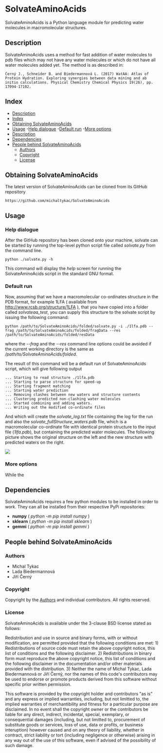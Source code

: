 # SolvateAminoAcids

SolvateAminoAcids is a Python language module for predicting water molecules in macromolecular structures.

## Description

SolvateAminoAcids uses a method for fast addition of water molecules to pdb files which may not have any water molecules or which do not have all water molecules added yet. The method is as described in:

    Černý J., Schneider B. and Biedermannová L. (2017) WatAA: Atlas of Protein Hydration. Exploring synergies between data mining and ab initio calculations. Physical Chemistry Chemical Physics 19(26), pp. 17094-17102.
    
## Index

- [Description](#description)
- [Index](#index)
- [Obtaining SolvateAminoAcids](#obtaining-solvateaminoacids)
- [Usage](#usage)
    -[Help dialogue](#help-dialogue)
    -[Default run](#default-run)
    -[More options](#more-options)
- [Description](#description)
- [Dependencies](#dependencies)
- [People behind SolvateAminoAcids](#people-behind-solvateaminoacids)
    - [Authors](#authors)
    - [Copyright](#copyright)
    - [License](#license)

## Obtaining SolvateAminoAcids

The latest version of SolvateAminoAcids can be cloned from its GitHub repository 

    https://github.com/michaltykac/SolvateAminoAcids

## Usage

### Help dialogue

After the GitHub repository has been cloned onto your machine, solvate can be started by running the top-level python script file called *solvate.py* from the command line.

    python ./solvate.py -h
    
This command will display the *help* screen for running the SolvateAminoAcids script in the standard GNU format. 

### Default run

Now, assuming that we have a macromolecular co-ordinates structure in the PDB format, for example 1LFA ( available from http://www.rcsb.org/structure/1LFA ), that you have copied into a folder called *solvateaa_test*, you can supply this structure to the solvate script by issuing the following command:

    python /path/to/SolvateAminoAcids/folded/solvate.py -i ./1lfa.pdb --frag /path/to/SolvateAminoAcids/folded/fragData --res /path/to/SolvateAminoAcids/folded/resData
    
where the *--frag* and the *--res* command line options could be avoided if the current working directory is the same as */path/to/SolvateAminoAcids/folded*. 

The result of this command will be a default run of SolvateAminoAcids script, which will give following output

    ... Starting to read structure ./1lfa.pdb
    ... Starting to parse structure for speed-up
    ... Starting fragment matching
    ... Starting water prediction
    ... Removing clashes between new waters and structure contents
    ... Clustering predicted non-clashing water molecules
    ... Started combining and adding waters.
    ... Writing out the modified co-ordinate files
    
And which will create the *solvate_log.txt* file containing the log for the run and also the *solvate_fullStructure_waters.pdb* file, which is a macromolecular co-ordinate file with identical protein structure to the input file (*1lfa.pdb*), but containing the predicted water molecules. The following picture shows the original structure on the left and the new structure with predicted waters on the right.

![](https://github.com/michaltykac/proshade/blob/experimental/Logo_small.png)

### More options

While the 

## Dependencies

SolvateAminoAcids requires a few python modules to be installed in order to work. They can all be installed from their respective PyPi repositories:

- **numpy** ( *python -m pip install numpy* )
- **sklearn** ( *python -m pip install sklearn* )
- **gemmi** ( *python -m pip install gemmi* )

## People behind SolvateAminoAcids

### Authors

- Michal Tykac
- Lada Biedermannová
- Jiří Černý

### Copyright

Copyright by the [Authors](#authors) and individual contributors. All rights reserved.

### License

SolvateAminoAcids is available under the 3-clause BSD license stated as follows:

Redistribution and use in source and binary forms, with or without modification, are permitted provided that the following conditions are met:
    1) Redistributions of source code must retain the above copyright notice, this list of conditions and the following disclaimer.
    2) Redistributions in binary form must reproduce the above copyright notice, this list of conditions and the following disclaimer in the documentation and/or other materials provided with the distribution.
    3) Neither the name of Michal Tykac, Lada Biedermannová or Jiří Černý, nor the names of this code's contributors may be used to endorse or promote products derived from this software without specific prior written permission.

This software is provided by the copyright holder and contributors "as is" and any express or implied warranties, including, but not limitted to, the implied warranties of merchantibility and fitness for a particular purpose are disclaimed. In no event shall the copyright owner or the contributors be liable for any direct, indirect, incidental, special, exemplary, or consequential damages (including, but not limitted to, procurement of substitute goods or services, loss of use, data or profits, or business interuption) however caused and on any theory of liability, whether in contract, strict liability or tort (including negligence or otherwise) arising in any way out of the use of this software, even if advised of the possibility of such damage.
